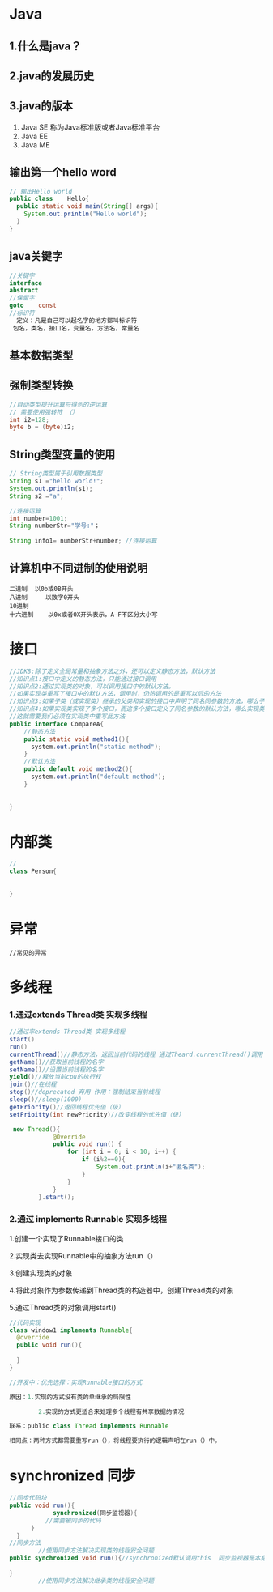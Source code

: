 # Java
## 1.什么是java？
## 2.java的发展历史
## 3.java的版本
1. Java SE	称为Java标准版或者Java标准平台
2. Java EE    
3. Java ME
## 输出第一个hello word
```java
// 输出Hello world
public class	Hello{
  public static void main(String[] args){
    System.out.println("Hello world");
  }
}
```
## java关键字
```java
//关键字
interface
abstract
//保留字
goto    const
//标识符
  定义：凡是自己可以起名字的地方都叫标识符
 包名，类名，接口名，变量名，方法名，常量名
```



## 基本数据类型

## 强制类型转换

```java
//自动类型提升运算符得到的逆运算
// 需要使用强转符 （）
int i2=128;
byte b = (byte)i2;
```

## String类型变量的使用

```java
// String类型属于引用数据类型
String s1 ="hello world!";
System.out.println(s1);
String s2 ="a";

//连接运算
int number=1001;
String numberStr="学号:"；
  
String info1= numberStr+number; //连接运算

```

## 计算机中不同进制的使用说明

```
二进制  以0b或0B开头
八进制		以数字0开头
10进制
十六进制	以0x或者0X开头表示，A—F不区分大小写
```

# 接口

```java
//JDK8:除了定义全局常量和抽象方法之外，还可以定义静态方法，默认方法
//知识点1:接口中定义的静态方法，只能通过接口调用
//知识点2:通过实现类的对象，可以调用接口中的默认方法。
//如果实现类重写了接口中的默认方法，调用时，仍热调用的是重写以后的方法
//知识点3:如果子类（或实现类）继承的父类和实现的接口中声明了同名同参数的方法，哪么子类在没有重写此方法的情况下，默认调用的是父类中的同名同参数的方法。--〉优先类原则
//知识点4:如果实现类实现了多个接口，而这多个接口定义了同名参数的默认方法，哪么实现类没有重写此方法的情况下，报错。-->接口冲突
//这就需要我们必须在实现类中重写此方法
public interface CompareA{
  	//静态方法
  	public static void method1(){
      system.out.println("static method");
    }
  	//默认方法
  	public default void method2(){
      system.out.println("default method");
    }
  
  	
}
```

# 内部类

```java
//
class Person{
  
  
}
```

# 异常

```
//常见的异常

```

# 多线程

### 1.通过extends Thread类 实现多线程

```java
//通过率extends Thread类 实现多线程
start()
run()
currentThread()//静态方法，返回当前代码的线程 通过Theard.currentThread()调用
getName()//获取当前线程的名字
setName()//设置当前线程的名字
yield()//释放当前cpu的执行权
join()//在线程
stop()//deprecated 弃用 作用：强制结束当前线程
sleep()//sleep(1000)
getPriority()//返回线程优先值（级）
setPrioitty(int newPriority)//改变线程的优先值（级）
```

```java
 new Thread(){
            @Override
            public void run() {
                for (int i = 0; i < 10; i++) {
                    if (i%2==0){
                        System.out.println(i+"匿名类");
                    }
                }
            }
        }.start();
```



### 2.通过 implements Runnable  实现多线程

1.创建一个实现了Runnable接口的类

2.实现类去实现Runnable中的抽象方法run（）

3.创建实现类的对象

4.将此对象作为参数传递到Thread类的构造器中，创建Thread类的对象

5.通过Thread类的对象调用start()

```java
//代码实现
class window1 implements Runnable{
  @override
  public void run(){
    
  }
}
```



```java
//开发中：优先选择：实现Runnable接口的方式

原因：1.实现的方式没有类的单继承的局限性

		2.实现的方式更适合来处理多个线程有共享数据的情况

联系：public class Thread implements Runnable

相同点：两种方式都需要重写run（），将线程要执行的逻辑声明在run（）中。
```

# synchronized 同步

```java
//同步代码块 
public void run(){
   			synchronized(同步监视器){
          //需要被同步的代码
      }
  }
//同步方法
		//使用同步方法解决实现类的线程安全问题
public synchronized void run(){//synchronized默认调用this  同步监视器是本身
   	
}
		//使用同步方法解决继承类的线程安全问题
	
```

